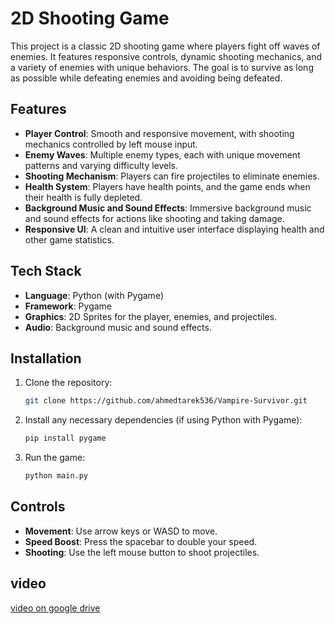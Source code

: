 # 2D Shooting Game

This project is a classic 2D shooting game where players fight off waves of enemies. It features responsive controls, dynamic shooting mechanics, and a variety of enemies with unique behaviors. The goal is to survive as long as possible while defeating enemies and avoiding being defeated. 

## Features

- **Player Control**: Smooth and responsive movement, with shooting mechanics controlled by left mouse input.
- **Enemy Waves**: Multiple enemy types, each with unique movement patterns and varying difficulty levels.
- **Shooting Mechanism**: Players can fire projectiles to eliminate enemies.
- **Health System**: Players have health points, and the game ends when their health is fully depleted.
- **Background Music and Sound Effects**: Immersive background music and sound effects for actions like shooting and taking damage.
- **Responsive UI**: A clean and intuitive user interface displaying health and other game statistics.


## Tech Stack

- **Language**: Python (with Pygame)
- **Framework**: Pygame 
- **Graphics**: 2D Sprites for the player, enemies, and projectiles.
- **Audio**: Background music and sound effects.

## Installation

1. Clone the repository:

   ```bash
   git clone https://github.com/ahmedtarek536/Vampire-Survivor.git
   ```

2. Install any necessary dependencies (if using Python with Pygame):

   ```bash
   pip install pygame
   ```

3. Run the game:

   ```bash
   python main.py
   ```

## Controls

- **Movement**: Use arrow keys or WASD to move.
- **Speed Boost**: Press the spacebar to double your speed.
- **Shooting**: Use the left mouse button to shoot projectiles.


## video

[video on google drive](https://drive.google.com/file/d/1RxKUcYcysHHyYKcADmYGVX5nXnxgUFUv/view?usp=sharing)


